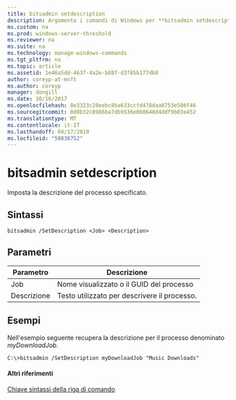 ```yaml
---
title: bitsadmin setdescription
description: Argomento i comandi di Windows per **bitsadmin setdescription** -imposta la descrizione del processo specificato.
ms.custom: na
ms.prod: windows-server-threshold
ms.reviewer: na
ms.suite: na
ms.technology: manage-windows-commands
ms.tgt_pltfrm: na
ms.topic: article
ms.assetid: 1e46a5dd-4637-4a2e-b88f-d3f85b177db8
author: coreyp-at-msft
ms.author: coreyp
manager: dongill
ms.date: 10/16/2017
ms.openlocfilehash: 8e3323c20eebc8ba633ccfd478daa0753e506f46
ms.sourcegitcommit: 0d0b32c8986ba7db9536e0b8648d4ddf9b03e452
ms.translationtype: MT
ms.contentlocale: it-IT
ms.lasthandoff: 04/17/2019
ms.locfileid: "59830752"
---
```

# <a name="bitsadmin-setdescription"></a>bitsadmin setdescription



Imposta la descrizione del processo specificato.

## <a name="syntax"></a>Sintassi

```
bitsadmin /SetDescription <Job> <Description>
```

## <a name="parameters"></a>Parametri

|Parametro|Descrizione|
|---------|-----------|
|Job|Nome visualizzato o il GUID del processo|
|Descrizione|Testo utilizzato per descrivere il processo.|

## <a name="BKMK_examples"></a>Esempi

Nell'esempio seguente recupera la descrizione per il processo denominato *myDownloadJob*.
```
C:\>bitsadmin /SetDescription myDownloadJob "Music Downloads"
```

#### <a name="additional-references"></a>Altri riferimenti

[Chiave sintassi della riga di comando](command-line-syntax-key.md)